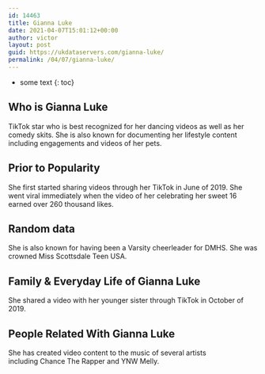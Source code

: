 ```yaml
---
id: 14463
title: Gianna Luke
date: 2021-04-07T15:01:12+00:00
author: victor
layout: post
guid: https://ukdataservers.com/gianna-luke/
permalink: /04/07/gianna-luke/
---
```


* some text
{: toc}


## Who is Gianna Luke



TikTok star who is best recognized for her dancing videos as well as her comedy skits. She is also known for documenting her lifestyle content including engagements and videos of her pets. 

                
                
                
## Prior to Popularity



She first started sharing videos through her TikTok in June of 2019. She went viral immediately when the video of her celebrating her sweet 16 earned over 260 thousand likes. 

                
                
                
## Random data



She is also known for having been a Varsity cheerleader for DMHS. She was crowned Miss Scottsdale Teen USA.

                
                
                
## Family & Everyday Life of Gianna Luke



She shared a video with her younger sister through TikTok in October of 2019. 

                
                
                
## People Related With Gianna Luke



She has created video content to the music of several artists including Chance The Rapper and YNW Melly. 

                
              
            
          
          
          